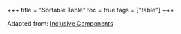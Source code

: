 +++
title = "Sortable Table"
toc = true
tags = ["table"]
+++

Adapted from: [Inclusive Components](https://inclusive-components.design/data-tables/)